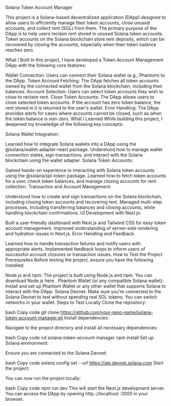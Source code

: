 Solana Token Account Manager 

This project is a Solana-based decentralized application (DApp) designed to allow users to efficiently manage their token accounts, close unused accounts, and collect rent (SOL) from them. The primary purpose of the DApp is to help users reclaim rent stored in unused Solana token accounts. Token accounts on the Solana blockchain store rent deposits, which can be recovered by closing the accounts, especially when their token balance reaches zero.

What I Built
In this project, I have developed a Token Account Management DApp with the following core features:

Wallet Connection: Users can connect their Solana wallet (e.g., Phantom) to the DApp.
Token Account Fetching: The DApp fetches all token accounts owned by the connected wallet from the Solana blockchain, including their balances.
Account Selection: Users can select token accounts they wish to close to reclaim rent.
Close Token Accounts: The DApp allows users to close selected token accounts. If the account has zero token balance, the rent stored in it is returned to the user's wallet.
Error Handling: The DApp provides alerts for cases where accounts cannot be closed, such as when the token balance is non-zero.
What I Learned
While building this project, I deepened my knowledge of the following key concepts:

Solana Wallet Integration:

Learned how to integrate Solana wallets into a DApp using the @solana/wallet-adapter-react package.
Understood how to manage wallet connection states, sign transactions, and interact with the Solana blockchain using the wallet adapter.
Solana Token Accounts:

Gained hands-on experience in interacting with Solana token accounts using the @solana/spl-token package.
Learned how to fetch token accounts for a user, check token balances, and manage closing accounts for rent collection.
Transaction and Account Management:

Understood how to create and sign transactions on the Solana blockchain, including closing token accounts and recovering rent.
Managed multi-step processes, including transferring balances and closing accounts, while handling blockchain confirmations.
UI Development with Next.js:

Built a user-friendly dashboard with Next.js and Tailwind CSS for easy token account management.
Improved understanding of server-side rendering and hydration issues in Next.js.
Error Handling and Feedback:

Learned how to handle transaction failures and notify users with appropriate alerts.
Implemented feedback loops to inform users of successful account closures or transaction issues.
How to Test the Project
Prerequisites
Before testing the project, ensure you have the following installed:

Node.js and npm: The project is built using Node.js and npm. You can download Node.js
here
.
Phantom Wallet (or any compatible Solana wallet): Install and set up Phantom Wallet or any other wallet that supports Solana to interact with the DApp.
Solana Devnet: Make sure you’re connected to the Solana Devnet to test without spending real SOL tokens. You can switch networks in your wallet.
Steps to Test Locally
Clone the repository:

bash
Copy code
git 
clone
 https://github.com/your-repo-name/solana-token-account-manager.git
Install dependencies:

Navigate to the project directory and install all necessary dependencies:

bash
Copy code
cd
 solana-token-account-manager
npm install
Set up Solana environment:

Ensure you are connected to the Solana Devnet:

bash
Copy code
solana config 
set
 --url https://api.devnet.solana.com
Start the project:

You can now run the project locally:

bash
Copy code
npm run dev
This will start the Next.js development server. You can access the DApp by opening
http
://localhost
:3000
in your browser.

